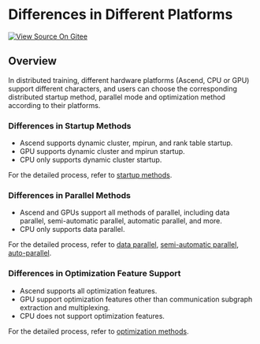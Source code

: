 # Differences in Different Platforms

[![View Source On Gitee](https://mindspore-website.obs.cn-north-4.myhuaweicloud.com/website-images/master/resource/_static/logo_source_en.png)](https://gitee.com/mindspore/docs/blob/master/tutorials/experts/source_en/parallel/platform_differences.md)

## Overview

In distributed training, different hardware platforms (Ascend, CPU or GPU) support different characters, and users can choose the corresponding distributed startup method, parallel mode and optimization method according to their platforms.

### Differences in Startup Methods

- Ascend supports dynamic cluster, mpirun, and rank table startup.
- GPU supports dynamic cluster and mpirun startup.
- CPU only supports dynamic cluster startup.

For the detailed process, refer to [startup methods](https://www.mindspore.cn/tutorials/experts/en/master/parallel/startup_method.html).

### Differences in Parallel Methods

- Ascend and GPUs support all methods of parallel, including data parallel, semi-automatic parallel, automatic parallel, and more.
- CPU only supports data parallel.

For the detailed process, refer to [data parallel](https://www.mindspore.cn/tutorials/experts/en/master/parallel/data_parallel.html), [semi-automatic parallel](https://www.mindspore.cn/tutorials/experts/en/master/parallel/semi_auto_parallel.html), [auto-parallel](https://www.mindspore.cn/tutorials/experts/en/master/parallel/auto_parallel.html).

### Differences in Optimization Feature Support

- Ascend supports all optimization features.
- GPU support optimization features other than communication subgraph extraction and multiplexing.
- CPU does not support optimization features.

For the detailed process, refer to [optimization methods](https://www.mindspore.cn/tutorials/experts/en/master/parallel/optimize_technique.html).
